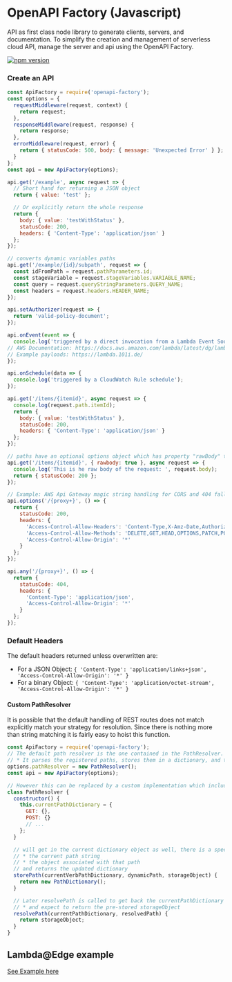 # OpenAPI Factory (Javascript)

API as first class node library to generate clients, servers, and documentation. To simplify the creation and management of serverless cloud API, manage the server and api using the OpenAPI Factory.

[![npm version](https://badge.fury.io/js/openapi-factory.svg)](https://badge.fury.io/js/openapi-factory)

### Create an API

```js
const ApiFactory = require('openapi-factory');
const options = {
  requestMiddleware(request, context) {
    return request;
  },
  responseMiddleware(request, response) {
    return response;
  },
  errorMiddleware(request, error) {
    return { statusCode: 500, body: { message: 'Unexpected Error' } };
  }
};
const api = new ApiFactory(options);

api.get('/example', async request => {
  // Short hand for returning a JSON object
  return { value: 'test' };

  // Or explicitly return the whole response
  return {
    body: { value: 'testWithStatus' },
    statusCode: 200,
    headers: { 'Content-Type': 'application/json' }
  };
});

// converts dynamic variables paths
api.get('/example/{id}/subpath', request => {
  const idFromPath = request.pathParameters.id;
  const stageVariable = request.stageVariables.VARIABLE_NAME;
  const query = request.queryStringParameters.QUERY_NAME;
  const headers = request.headers.HEADER_NAME;
});

api.setAuthorizer(request => {
  return 'valid-policy-document';
});

api.onEvent(event => {
  console.log('triggered by a direct invocation from a Lambda Event Source.');
// AWS Documentation: https://docs.aws.amazon.com/lambda/latest/dg/lambda-services.html
// Example payloads: https://lambda.101i.de/
});

api.onSchedule(data => {
  console.log('triggered by a CloudWatch Rule schedule');
});

api.get('/items/{itemid}', async request => {
  console.log(request.path.itemId);
  return {
    body: { value: 'testWithStatus' },
    statusCode: 200,
    headers: { 'Content-Type': 'application/json' }
  };
});

// paths have an optional options object which has property "rawBody" to return the raw body only.
api.get('/items/{itemid}', { rawbody: true }, async request => {
  console.log('This is he raw body of the request: ', request.body);
  return { statusCode: 200 };
});

// Example: AWS Api Gateway magic string handling for CORS and 404 fallbacks.
api.options('/{proxy+}', () => {
  return {
    statusCode: 200,
    headers: {
      'Access-Control-Allow-Headers': 'Content-Type,X-Amz-Date,Authorization,X-Api-Key',
      'Access-Control-Allow-Methods': 'DELETE,GET,HEAD,OPTIONS,PATCH,POST,PUT',
      'Access-Control-Allow-Origin': '*'
    }
  };
});

api.any('/{proxy+}', () => {
  return {
    statusCode: 404,
    headers: {
      'Content-Type': 'application/json',
      'Access-Control-Allow-Origin': '*'
    }
  };
});

```

### Default Headers
The default headers returned unless overwritten are:
* For a JSON Object: `{ 'Content-Type': 'application/links+json', 'Access-Control-Allow-Origin': '*' }`
* For a binary Object: `{ 'Content-Type': 'application/octet-stream', 'Access-Control-Allow-Origin': '*' }`

#### Custom PathResolver
It is possible that the default handling of REST routes does not match explicitly match your strategy for resolution. Since there is nothing more than string matching it is fairly easy to hoist this function.

```js
const ApiFactory = require('openapi-factory');
// The default path resolver is the one contained in the PathResolver.
// * It parses the registered paths, stores them in a dictionary, and then looks them up later when necessary.
options.pathResolver = new PathResolver();
const api = new ApiFactory(options);

// However this can be replaced by a custom implementation which includes storePath and resolvePath
class PathResolver {
  constructor() {
    this.currentPathDictionary = {
      GET: {},
      POST: {}
      // ...
    };
  }

  // will get in the current dictionary object as well, there is a specific dictionary for each verb
  // * the current path string
  // * the object associated with that path
  // and returns the updated dictionary
  storePath(currentVerbPathDictionary, dynamicPath, storageObject) {
    return new PathDictionary();
  }

  // Later resolvePath is called to get back the currentPathDictionary and raw path,
  // * and expect to return the pre-stored storageObject
  resolvePath(currentPathDictionary, resolvedPath) {
    return storageObject;
  }
}
```

## Lambda@Edge example
[See Example here](./lambda@edge-cloudfront-wrapper.md)
